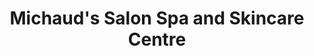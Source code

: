 ---
title: "Michaud's Salon Spa and Skincare Centre"
url: /surrey/michauds-salon-spa-and-skincare-centre/
shop: Friseur
---
